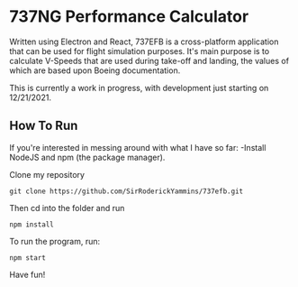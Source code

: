 # 737NG Performance Calculator

Written using Electron and React, 737EFB is a cross-platform application that can be used for flight simulation purposes. It's main purpose is to calculate V-Speeds that are used during take-off and landing, the values of which are based upon Boeing documentation.

This is currently a work in progress, with development just starting on 12/21/2021.

## How To Run

If you're interested in messing around with what I have so far:
-Install NodeJS and npm (the package manager).

Clone my repository

```
git clone https://github.com/SirRoderickYammins/737efb.git

```

Then cd into the folder and run

```
npm install
```

To run the program, run:

```
npm start
```

Have fun!
